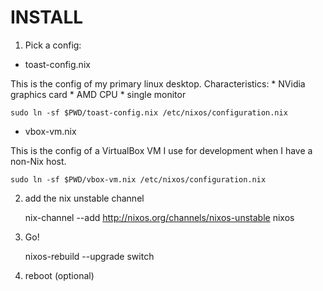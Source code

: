 # INSTALL

1. Pick a config:

* toast-config.nix

This is the config of my primary linux desktop. Characteristics:
    * NVidia graphics card
    * AMD CPU
    * single monitor

    sudo ln -sf $PWD/toast-config.nix /etc/nixos/configuration.nix

* vbox-vm.nix 

This is the config of a VirtualBox VM I use for development when I have a non-Nix host.

    sudo ln -sf $PWD/vbox-vm.nix /etc/nixos/configuration.nix


2. add the nix unstable channel

    nix-channel --add http://nixos.org/channels/nixos-unstable nixos

3. Go!

    nixos-rebuild --upgrade switch

4. reboot (optional)
